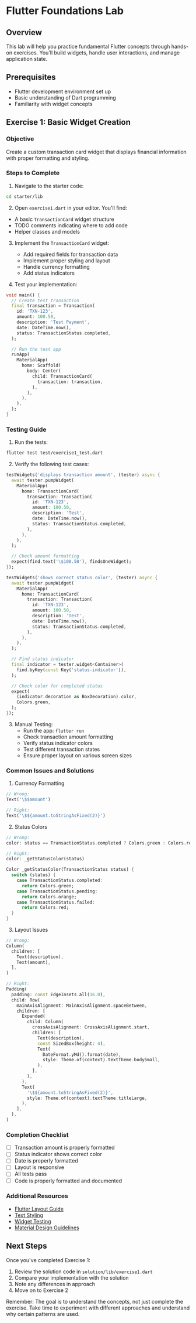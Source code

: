 # Flutter Foundations Lab

## Overview
This lab will help you practice fundamental Flutter concepts through hands-on exercises. You'll build widgets, handle user interactions, and manage application state.

## Prerequisites
- Flutter development environment set up
- Basic understanding of Dart programming
- Familiarity with widget concepts

## Exercise 1: Basic Widget Creation

### Objective
Create a custom transaction card widget that displays financial information with proper formatting and styling.

### Steps to Complete

1. Navigate to the starter code:
```bash
cd starter/lib
```

2. Open `exercise1.dart` in your editor. You'll find:
- A basic `TransactionCard` widget structure
- TODO comments indicating where to add code
- Helper classes and models

3. Implement the `TransactionCard` widget:
   - Add required fields for transaction data
   - Implement proper styling and layout
   - Handle currency formatting
   - Add status indicators

4. Test your implementation:
```dart
void main() {
  // Create test transaction
  final transaction = Transaction(
    id: 'TXN-123',
    amount: 100.50,
    description: 'Test Payment',
    date: DateTime.now(),
    status: TransactionStatus.completed,
  );

  // Run the test app
  runApp(
    MaterialApp(
      home: Scaffold(
        body: Center(
          child: TransactionCard(
            transaction: transaction,
          ),
        ),
      ),
    ),
  );
}
```

### Testing Guide

1. Run the tests:
```bash
flutter test test/exercise1_test.dart
```

2. Verify the following test cases:
```dart
testWidgets('displays transaction amount', (tester) async {
  await tester.pumpWidget(
    MaterialApp(
      home: TransactionCard(
        transaction: Transaction(
          id: 'TXN-123',
          amount: 100.50,
          description: 'Test',
          date: DateTime.now(),
          status: TransactionStatus.completed,
        ),
      ),
    ),
  );

  // Check amount formatting
  expect(find.text('\$100.50'), findsOneWidget);
});

testWidgets('shows correct status color', (tester) async {
  await tester.pumpWidget(
    MaterialApp(
      home: TransactionCard(
        transaction: Transaction(
          id: 'TXN-123',
          amount: 100.50,
          description: 'Test',
          date: DateTime.now(),
          status: TransactionStatus.completed,
        ),
      ),
    ),
  );

  // Find status indicator
  final indicator = tester.widget<Container>(
    find.byKey(const Key('status-indicator')),
  );

  // Check color for completed status
  expect(
    (indicator.decoration as BoxDecoration).color,
    Colors.green,
  );
});
```

3. Manual Testing:
   - Run the app: `flutter run`
   - Check transaction amount formatting
   - Verify status indicator colors
   - Test different transaction states
   - Ensure proper layout on various screen sizes

### Common Issues and Solutions

1. Currency Formatting
```dart
// Wrong:
Text('\$$amount')

// Right:
Text('\$${amount.toStringAsFixed(2)}')
```

2. Status Colors
```dart
// Wrong:
color: status == TransactionStatus.completed ? Colors.green : Colors.red

// Right:
color: _getStatusColor(status)

Color _getStatusColor(TransactionStatus status) {
  switch (status) {
    case TransactionStatus.completed:
      return Colors.green;
    case TransactionStatus.pending:
      return Colors.orange;
    case TransactionStatus.failed:
      return Colors.red;
  }
}
```

3. Layout Issues
```dart
// Wrong:
Column(
  children: [
    Text(description),
    Text(amount),
  ],
)

// Right:
Padding(
  padding: const EdgeInsets.all(16.0),
  child: Row(
    mainAxisAlignment: MainAxisAlignment.spaceBetween,
    children: [
      Expanded(
        child: Column(
          crossAxisAlignment: CrossAxisAlignment.start,
          children: [
            Text(description),
            const SizedBox(height: 4),
            Text(
              DateFormat.yMd().format(date),
              style: Theme.of(context).textTheme.bodySmall,
            ),
          ],
        ),
      ),
      Text(
        '\$${amount.toStringAsFixed(2)}',
        style: Theme.of(context).textTheme.titleLarge,
      ),
    ],
  ),
)
```

### Completion Checklist

- [ ] Transaction amount is properly formatted
- [ ] Status indicator shows correct color
- [ ] Date is properly formatted
- [ ] Layout is responsive
- [ ] All tests pass
- [ ] Code is properly formatted and documented

### Additional Resources

- [Flutter Layout Guide](https://flutter.dev/docs/development/ui/layout)
- [Text Styling](https://api.flutter.dev/flutter/painting/TextStyle-class.html)
- [Widget Testing](https://flutter.dev/docs/cookbook/testing/widget/introduction)
- [Material Design Guidelines](https://material.io/design)

## Next Steps

Once you've completed Exercise 1:
1. Review the solution code in `solution/lib/exercise1.dart`
2. Compare your implementation with the solution
3. Note any differences in approach
4. Move on to Exercise 2

Remember: The goal is to understand the concepts, not just complete the exercise. Take time to experiment with different approaches and understand why certain patterns are used.

